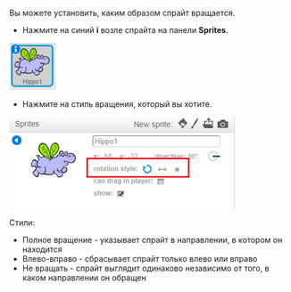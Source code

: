Вы можете установить, каким образом спрайт вращается.

- Нажмите на синий **i** возле спрайта на панели **Sprites**.

![Нажмите на i](images/click-i.png)

- Нажмите на стиль вращения, который вы хотите.

![Разный стиль ротации](images/rotation-style.png)

Стили:

- Полное вращение - указывает спрайт в направлении, в котором он находится
- Влево-вправо - сбрасывает спрайт только влево или вправо
- Не вращать - спрайт выглядит одинаково независимо от того, в каком направлении он обращен